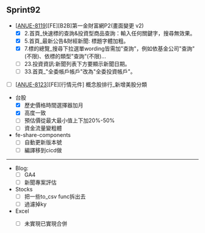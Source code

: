 ## Sprint92
*  \[[ANUE-8119](https://cnyesrd.atlassian.net/browse/ANUE-8119)\][FE][B2B]第一金財富網P2(畫面變更 v2)
	* [x] 2.首頁_快速標的查詢&投資型商品查詢：輸入任何關鍵字，搜尋無效果。
	* [x] 5.首頁_最新公告&財經新聞: 標題字體加粗。
	* [x] 7.標的總覽_搜尋下拉選單wording皆需加"查詢"，例如依基金公司"查詢"(不限)、依標的類型"查詢"(不限)...
	* [ ] 23.投資資訊:新聞列表下方要顯示新聞日期。
	* [ ] 33.首頁_"全委帳戶帳戶"改為"全委投資帳戶"。
* [ ] \[[ANUE-8123](https://cnyesrd.atlassian.net/browse/ANUE-8123)\][FE][行情元件] 概念股排行_新增美股分類
* 台股
	* [x] 歷史價格時間選擇器加月
	* [x] 高度一致
	* [ ] 預估價從最大最小值上下加20%-50%
	* [ ] 資金流量變粗體

*  fe-share-components
	* [ ] 自動更新版本號
	* [ ] 編譯移到cicd做

 ---
 
 * Blog: 
	* [ ] GA4
	* [ ] 新聞專案評估
*  Stocks
	* [ ] 把一些to_csv func拆出去
	* [ ] 過濾掉ky
*  Excel
	* [ ] 未實現已實現合併


 